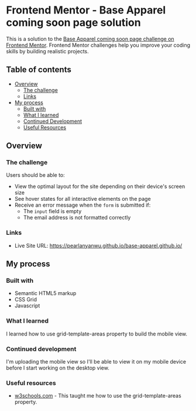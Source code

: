 # Frontend Mentor - Base Apparel coming soon page solution

This is a solution to the [Base Apparel coming soon page challenge on Frontend Mentor](https://www.frontendmentor.io/challenges/base-apparel-coming-soon-page-5d46b47f8db8a7063f9331a0). Frontend Mentor challenges help you improve your coding skills by building realistic projects. 

## Table of contents

- [Overview](#overview)
  - [The challenge](#the-challenge)
  - [Links](#links)
- [My process](#my-process)
  - [Built with](#built-with)
  - [What I learned](#what-i-learned)
  - [Continued Development](#continued-development)
  - [Useful Resources](#useful-resources)

## Overview

### The challenge

Users should be able to:

- View the optimal layout for the site depending on their device's screen size
- See hover states for all interactive elements on the page
- Receive an error message when the `form` is submitted if:
  - The `input` field is empty
  - The email address is not formatted correctly

### Links

- Live Site URL: https://pearlanyanwu.github.io/base-apparel.github.io/

## My process

### Built with

- Semantic HTML5 markup
- CSS Grid
- Javascript

### What I learned

I learned how to use grid-template-areas property to build the mobile view.

### Continued development

I'm uploading the mobile view so I'll be able to view it on my mobile device before I start working on the desktop view.

### Useful resources

- [w3schools.com](https://www.w3schools.com/cssref/pr_grid-template-areas.php) - This taught me how to use the grid-template-areas property.